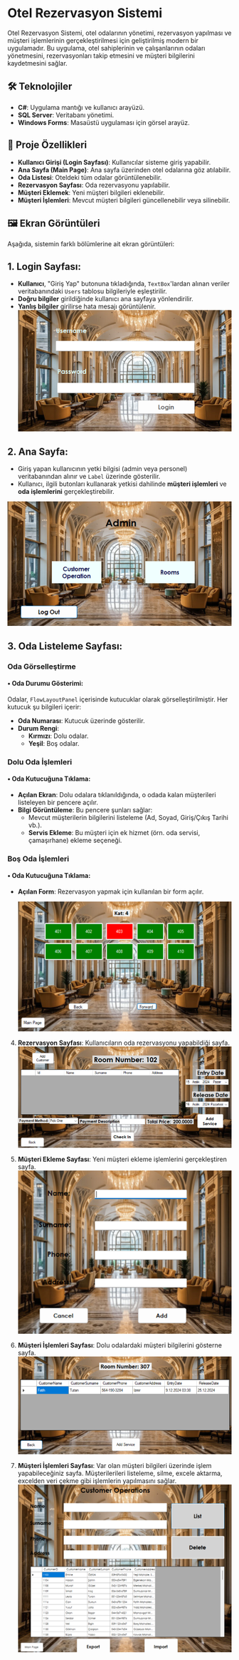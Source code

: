 # Otel Rezervasyon Sistemi

Otel Rezervasyon Sistemi, otel odalarının yönetimi, rezervasyon yapılması ve müşteri işlemlerinin gerçekleştirilmesi için geliştirilmiş modern bir uygulamadır. Bu uygulama, otel sahiplerinin ve çalışanlarının odaları yönetmesini, rezervasyonları takip etmesini ve müşteri bilgilerini kaydetmesini sağlar.

## 🛠️ Teknolojiler
- **C#**: Uygulama mantığı ve kullanıcı arayüzü.
- **SQL Server**: Veritabanı yönetimi.
- **Windows Forms**: Masaüstü uygulaması için görsel arayüz.

## 🎯 Proje Özellikleri
- **Kullanıcı Girişi (Login Sayfası)**: Kullanıcılar sisteme giriş yapabilir.
- **Ana Sayfa (Main Page)**: Ana sayfa üzerinden otel odalarına göz atılabilir.
- **Oda Listesi**: Oteldeki tüm odalar görüntülenebilir.
- **Rezervasyon Sayfası**: Oda rezervasyonu yapılabilir.
- **Müşteri Eklemek**: Yeni müşteri bilgileri eklenebilir.
- **Müşteri İşlemleri**: Mevcut müşteri bilgileri güncellenebilir veya silinebilir.

## 🖼️ Ekran Görüntüleri

Aşağıda, sistemin farklı bölümlerine ait ekran görüntüleri:

## 1. **Login Sayfası**:
- **Kullanıcı**, "Giriş Yap" butonuna tıkladığında, `TextBox`'lardan alınan veriler veritabanındaki `Users` tablosu bilgileriyle eşleştirilir.
- **Doğru bilgiler** girildiğinde kullanıcı ana sayfaya yönlendirilir. 
- **Yanlış bilgiler** girilirse hata mesajı görüntülenir.
   ![Login Sayfası](https://github.com/Ali-RzA7/Otel-Reservation/blob/main/Images/login.png)

## 2. **Ana Sayfa**:
-	Giriş yapan kullanıcının yetki bilgisi (admin veya personel) veritabanından alınır ve `Label` üzerinde gösterilir.
-	Kullanıcı, ilgili butonları kullanarak yetkisi dahilinde **müşteri işlemleri** ve **oda işlemlerini** gerçekleştirebilir.

   ![Ana Sayfa](https://github.com/Ali-RzA7/Otel-Reservation/blob/main/Images/main.png)

 ## 3. **Oda Listeleme Sayfası**:

### Oda Görselleştirme

#### • Oda Durumu Gösterimi:
Odalar, `FlowLayoutPanel` içerisinde kutucuklar olarak görselleştirilmiştir. Her kutucuk şu bilgileri içerir:
- **Oda Numarası**: Kutucuk üzerinde gösterilir.
- **Durum Rengi**:
  - **Kırmızı**: Dolu odalar.
  - **Yeşil**: Boş odalar.

### Dolu Oda İşlemleri

#### • Oda Kutucuğuna Tıklama:
- **Açılan Ekran**: Dolu odalara tıklanıldığında, o odada kalan müşterileri listeleyen bir pencere açılır.
- **Bilgi Görüntüleme**: Bu pencere şunları sağlar:
  - Mevcut müşterilerin bilgilerini listeleme (Ad, Soyad, Giriş/Çıkış Tarihi vb.).
  - **Servis Ekleme**: Bu müşteri için ek hizmet (örn. oda servisi, çamaşırhane) ekleme seçeneği.

### Boş Oda İşlemleri

#### • Oda Kutucuğuna Tıklama:
- **Açılan Form**: Rezervasyon yapmak için kullanılan bir form açılır.
  
   ![Oda Listesi](https://github.com/Ali-RzA7/Otel-Reservation/blob/main/Images/rooms.png)

4. **Rezervasyon Sayfası**: Kullanıcıların oda rezervasyonu yapabildiği sayfa.  
   ![Rezervasyon Sayfası](https://github.com/Ali-RzA7/Otel-Reservation/blob/main/Images/rezervation.png)

5. **Müşteri Ekleme Sayfası**: Yeni müşteri ekleme işlemlerini gerçekleştiren sayfa.  
   ![Müşteri Ekleme Sayfası](https://github.com/Ali-RzA7/Otel-Reservation/blob/main/Images/adding.png)

6. **Müşteri İşlemleri Sayfası**: Dolu odalardaki müşteri bilgilerini gösterne sayfa.  
   ![Müşteri İşlemleri Sayfası](https://github.com/Ali-RzA7/Otel-Reservation/blob/main/Images/detail.png)

7. **Müşteri İşlemleri Sayfası**: Var olan müşteri bilgileri üzerinde işlem yapabileceğiniz sayfa. Müşterilerileri listeleme, silme, excele aktarma, excelden veri çekme gibi işlemlerin yapılmasını sağlar.  
   ![Müşteri İşlemleri Sayfası](https://github.com/Ali-RzA7/Otel-Reservation/blob/main/Images/operations.png)

